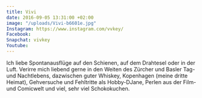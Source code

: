 ```yaml
---
title: Vivi
date: 2016-09-05 13:31:00 +02:00
image: "/uploads/Vivi-b6601e.jpg"
Instagram: https://www.instagram.com/vvkey/
Facebook: 
Snapchat: vivkey
Youtube: 
---
```


Ich liebe Spontanausflüge auf den Schienen, auf dem Drahtesel oder in der Luft. Verirre mich liebend gerne in den Weiten des Zürcher und Basler Tag- und Nachtlebens, dazwischen guter Whiskey, Kopenhagen (meine dritte Heimat), Gehversuche und Fehltritte als Hobby-DJane, Perlen aus der Film- und Comicwelt und viel, sehr viel Schokokuchen.